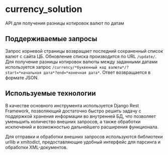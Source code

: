 # currency_solution
API для получения разницы котировок валют по датам

## Поддерживаемые запросы

Запрос корневой страницы возвращает последний сохраненный список валют с сайта ЦБ. Обновление списка производится по URL `/update/`. Для получение разницы котировок валюты между заданными датами используется запрос `/currency/*буквенный код валюты*/?start=*начальная дата*?end=*конечная дата*`. Ответ возвращается в формате JSON.

## Используемые технологии

В качестве основного инструмента используется Django Rest Framework, позволяющий достаточно быстро решить задачу с поддержкой хранения информации во внутренней БД, что позволяет уменьшить количество внешних запросов, а также обработки исключений и возможностью дальнейшего расширения функционала.

Для отправки и обработки внешних запросов используются библиотеки urllib и xmltodict, предоставляющие удобный интерфейс для парсинга и обработки XML-документов.